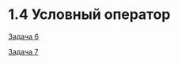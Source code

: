 # 1.4 Условный оператор

[Задача 6](https://github.com/dimalepel/introduction-to-programming-cpp/tree/master/lesson_1.4/task_6)

[Задача 7](https://github.com/dimalepel/introduction-to-programming-cpp/tree/master/lesson_1.4/task_7)